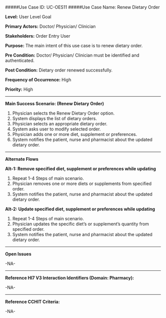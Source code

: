 #####Use Case ID: UC-OES11
#####Use Case Name: Renew Dietary Order

**Level:**                     User Level Goal

**Primary Actors:**            Doctor/ Physician/ Clinician

**Stakeholders:**              Order Entry User

**Purpose:**                   The main intent of this use case is to renew dietary order.

**Pre Condition:**             Doctor/ Physician/ Clinician must be identified and authenticated.   

**Post Condition:**            Dietary order renewed successfully.

**Frequency of Occurrence:**   High

**Priority:**                  High
__________________________________________________________
**Main Success Scenario: (Renew Dietary Order)**

1.	Physician selects the Renew Dietary Order option.
2.	System displays the list of dietary orders.
3.	Physician selects an appropriate dietary order.
4.	System asks user to modify selected order.
5.	Physician adds one or more diet, supplement or preferences.
6.	System notifies the patient, nurse and pharmacist about the updated dietary order.

__________________________________________________________
**Alternate Flows** 

**Alt-1: Remove specified diet, supplement or preferences while updating**

1.	Repeat 1-4 Steps of main scenario.
2.	Physician removes one or more diets or supplements from specified order.
3.	System notifies the patient, nurse and pharmacist about the updated dietary order.

**Alt-2: Update specified diet, supplement or preferences while updating**

1.	Repeat 1-4 Steps of main scenario.
2.	Physician updates the specific diet’s or supplement’s quantity from specified order.
3.	System notifies the patient, nurse and pharmacist about the updated dietary order.

_______________________________________________________________
**Open Issues**

-NA-
_______________________________________________________________
**Reference Hl7 V3 Interaction Identifiers (Domain: Pharmacy):**

-NA-
_______________________________________________________________
**Reference CCHIT Criteria:**

-NA-
